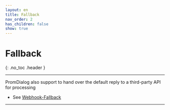 ```yaml
---
layout: en
title: Fallback
nav_order: 2
has_children: false
show: true
---
```


# Fallback
{: .no_toc .header }

----

PromDialog also support to hand over the default reply to a third-party API for processing

- See [Webhook-Fallback](docs/webhook/03-webhook/)

---